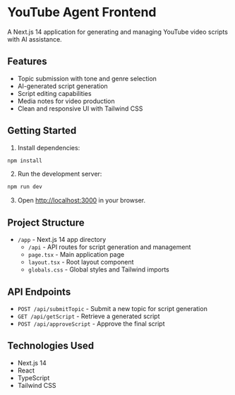 # YouTube Agent Frontend

A Next.js 14 application for generating and managing YouTube video scripts with AI assistance.

## Features

- Topic submission with tone and genre selection
- AI-generated script generation
- Script editing capabilities
- Media notes for video production
- Clean and responsive UI with Tailwind CSS

## Getting Started

1. Install dependencies:
```bash
npm install
```

2. Run the development server:
```bash
npm run dev
```

3. Open [http://localhost:3000](http://localhost:3000) in your browser.

## Project Structure

- `/app` - Next.js 14 app directory
  - `/api` - API routes for script generation and management
  - `page.tsx` - Main application page
  - `layout.tsx` - Root layout component
  - `globals.css` - Global styles and Tailwind imports

## API Endpoints

- `POST /api/submitTopic` - Submit a new topic for script generation
- `GET /api/getScript` - Retrieve a generated script
- `POST /api/approveScript` - Approve the final script

## Technologies Used

- Next.js 14
- React
- TypeScript
- Tailwind CSS 